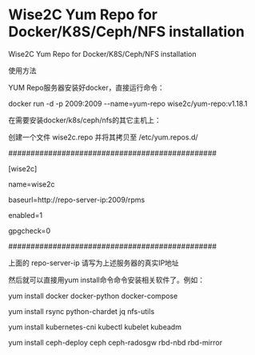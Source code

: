# Wise2C Yum Repo for Docker/K8S/Ceph/NFS installation
Wise2C Yum Repo for Docker/K8S/Ceph/NFS installation

使用方法

YUM Repo服务器安装好docker，直接运行命令：

docker run -d -p 2009:2009 --name=yum-repo wise2c/yum-repo:v1.18.1

在需要安装docker/k8s/ceph/nfs的其它主机上：

创建一个文件 wise2c.repo 并将其拷贝至 /etc/yum.repos.d/

###############################################

[wise2c]

name=wise2c

baseurl=http://repo-server-ip:2009/rpms

enabled=1

gpgcheck=0

###############################################

上面的 repo-server-ip 请写为上述服务器的真实IP地址

然后就可以直接用yum install命令命令安装相关软件了。例如：

yum install docker docker-python docker-compose

yum install rsync python-chardet jq nfs-utils
  
yum install kubernetes-cni kubectl kubelet kubeadm

yum install ceph-deploy ceph ceph-radosgw rbd-nbd rbd-mirror
